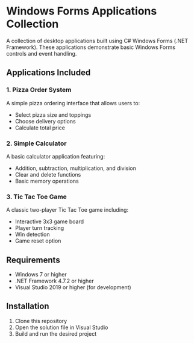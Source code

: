 # Windows Forms Applications Collection

A collection of desktop applications built using C# Windows Forms (.NET Framework). These applications demonstrate basic Windows Forms controls and event handling.

## Applications Included

### 1. Pizza Order System
A simple pizza ordering interface that allows users to:
- Select pizza size and toppings
- Choose delivery options
- Calculate total price

### 2. Simple Calculator
A basic calculator application featuring:
- Addition, subtraction, multiplication, and division
- Clear and delete functions
- Basic memory operations

### 3. Tic Tac Toe Game
A classic two-player Tic Tac Toe game including:
- Interactive 3x3 game board
- Player turn tracking
- Win detection
- Game reset option

## Requirements
- Windows 7 or higher
- .NET Framework 4.7.2 or higher
- Visual Studio 2019 or higher (for development)

## Installation
1. Clone this repository
2. Open the solution file in Visual Studio
3. Build and run the desired project